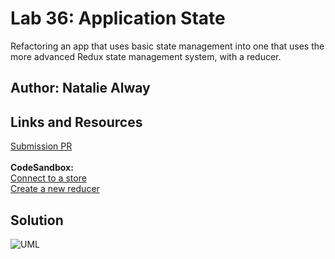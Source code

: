 # Lab 36: Application State
Refactoring an app that uses basic state management into one that uses the more advanced Redux state management system, with a reducer.
## Author: Natalie Alway

## Links and Resources
[Submission PR]() <br>
<br>
**CodeSandbox:** <br>
[Connect to a store](https://codesandbox.io/s/connect-app-state-1chc2) <br>
[Create a new reducer](https://codesandbox.io/s/multiple-reducers-c2hl7)

## Solution
![UML]()